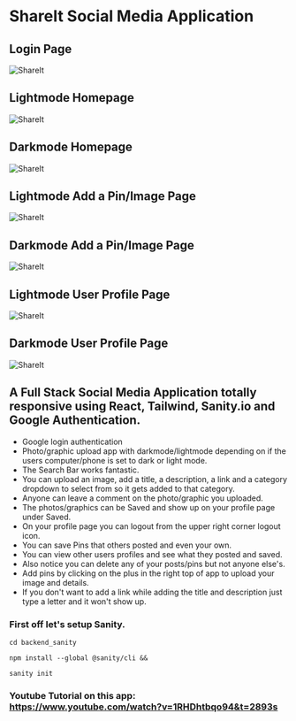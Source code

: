# ShareIt Social Media Application

## Login Page
![ShareIt](https://expertdesign.cc/share-it/login.jpg)

## Lightmode Homepage
![ShareIt](https://expertdesign.cc/share-it/screenshot-lightmode.jpg)
## Darkmode Homepage
![ShareIt](https://expertdesign.cc/share-it/screenshot-darkmode.jpg)

## Lightmode Add a Pin/Image Page
![ShareIt](https://expertdesign.cc/share-it/screenshot-upload-image--page-lightmode.jpg)

## Darkmode Add a Pin/Image Page
![ShareIt](https://expertdesign.cc/share-it/screenshot-upload-image--page-darkmode.jpg)

## Lightmode User Profile Page
![ShareIt](https://expertdesign.cc/share-it/screenshot-user-profile-page-lightmode.jpg)

## Darkmode User Profile Page
![ShareIt](https://expertdesign.cc/share-it/screenshot-user-profile-page-darkmode.jpg)

## A Full Stack Social Media Application totally responsive using React, Tailwind, Sanity.io and Google Authentication.

- Google login authentication
- Photo/graphic upload app with darkmode/lightmode depending on if the users computer/phone is set to dark or light mode.
- The Search Bar works fantastic.
- You can upload an image, add a title, a description, a link and a category dropdown to select from so it gets added to that category.
- Anyone can leave a comment on the photo/graphic you uploaded. 
- The photos/graphics can be Saved and show up on your profile page under Saved.
- On your profile page you can logout from the upper right corner logout icon.
- You can save Pins that others posted and even your own.
- You can view other users profiles and see what they posted and saved. 
- Also notice you can delete any of your posts/pins but not anyone else's. 
- Add pins by clicking on the plus in the right top of app to upload your image and details.
- If you don't want to add a link while adding the title and description just type a letter and it won't show up.

### First off let's setup Sanity.

`cd backend_sanity`

`npm install --global @sanity/cli &&`

`sanity init`

### Youtube Tutorial on this app: https://www.youtube.com/watch?v=1RHDhtbqo94&t=2893s
